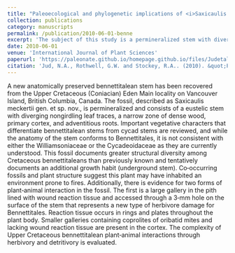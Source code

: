 ```yaml
---
title: "Paleoecological and phylogenetic implications of <i>Saxicaulis meckertii</i> gen. et sp. nov: a bennettitalean stem from the Upper Cretaceous of western North America"
collection: publications
category: manuscripts
permalink: /publication/2010-06-01-benne
excerpt: 'The subject of this study is a permineralized stem with diverging leaf traces and adventitious roots.'
date: 2010-06-01
venue: 'International Journal of Plant Sciences'
paperurl: 'https://paleonate.github.io/homepage.github.io/files/Judetal2010benne.pdf'
citation: 'Jud, N.A., Rothwell, G.W. and Stockey, R.A.. (2010). &quot;Paleoecological and phylogenetic implications of <i>Saxicaulis meckertii</i> gen. et sp. nov: a bennettitalean stem from the Upper Cretaceous of western North America&quot; <i>International Journal of Plant Sciences</i>. 171(8):915–925.'
---
```


A new anatomically preserved bennettitalean stem has been recovered from the Upper Cretaceous (Coniacian) Eden Main locality on Vancouver Island, British Columbia, Canada. The fossil, described as Saxicaulis meckertii gen. et sp. nov., is permineralized and consists of a eustelic stem with diverging nongirdling leaf traces, a narrow zone of dense wood, primary cortex, and adventitious roots. Important vegetative characters that differentiate bennettitalean stems from cycad stems are reviewed, and while the anatomy of the stem conforms to Bennettitales, it is not consistent with either the Williamsoniaceae or the Cycadeoidaceae as they are currently understood. This fossil documents greater structural diversity among Cretaceous bennettitaleans than previously known and tentatively documents an additional growth habit (underground stem). Co‐occurring fossils and plant structure suggest this plant may have inhabited an environment prone to fires. Additionally, there is evidence for two forms of plant‐animal interaction in the fossil. The first is a large gallery in the pith lined with wound reaction tissue and accessed through a 3‐mm hole on the surface of the stem that represents a new type of herbivore damage for Bennettitales. Reaction tissue occurs in rings and plates throughout the plant body. Smaller galleries containing coprolites of oribatid mites and lacking wound reaction tissue are present in the cortex. The complexity of Upper Cretaceous bennettitalean plant‐animal interactions through herbivory and detritivory is evaluated.
